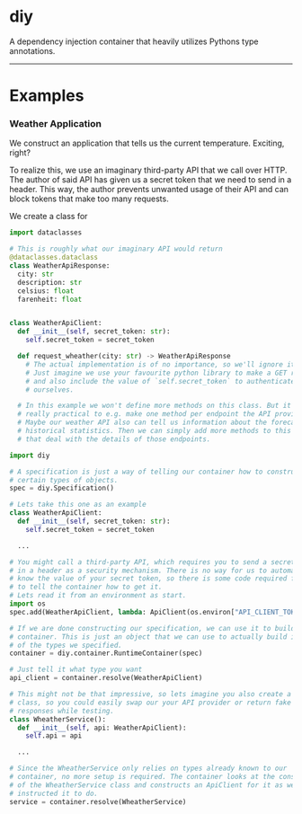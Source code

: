 # diy

A dependency injection container that heavily utilizes Pythons type annotations.

-------------------------------

# Examples

### Weather Application

We construct an application that tells us the current temperature.
Exciting, right?

To realize this, we use an imaginary third-party API that we call over HTTP.
The author of said API has given us a secret token that we need to send in a header.
This way, the author prevents unwanted usage of their API and can block tokens that make too many requests.

We create a class for 

```python
import dataclasses

# This is roughly what our imaginary API would return
@dataclasses.dataclass
class WeatherApiResponse:
  city: str
  description: str
  celsius: float
  farenheit: float


class WeatherApiClient:
  def __init__(self, secret_token: str):
    self.secret_token = secret_token

  def request_wheather(city: str) -> WeatherApiResponse
    # The actual implementation is of no importance, so we'll ignore it.
    # Just imagine we use your favourite python library to make a GET request
    # and also include the value of `self.secret_token` to authenticate 
    # ourselves.

  # In this example we won't define more methods on this class. But it can be
  # really practical to e.g. make one method per endpoint the API provides.
  # Maybe our weather API also can tell us information about the forecast or
  # historical statistics. Then we can simply add more methods to this class,
  # that deal with the details of those endpoints.
```



```python
import diy

# A specification is just a way of telling our container how to construct 
# certain types of objects.
spec = diy.Specification()

# Lets take this one as an example
class WeatherApiClient:
  def __init__(self, secret_token: str):
    self.secret_token = secret_token

  ...

# You might call a third-party API, which requires you to send a secret token 
# in a header as a security mechanism. There is no way for us to automatically 
# know the value of your secret token, so there is some code required from you 
# to tell the container how to get it.
# Lets read it from an environment as start.
import os
spec.add(WeatherApiClient, lambda: ApiClient(os.environ["API_CLIENT_TOKEN"])

# If we are done constructing our specification, we can use it to build a 
# container. This is just an object that we can use to actually build instances
# of the types we specified.
container = diy.container.RuntimeContainer(spec)

# Just tell it what type you want
api_client = container.resolve(WeatherApiClient)

# This might not be that impressive, so lets imagine you also create a service
# class, so you could easily swap our your API provider or return fake 
# responses while testing.
class WheatherService():
  def __init__(self, api: WeatherApiClient):
    self.api = api

  ...

# Since the WheatherService only relies on types already known to our 
# container, no more setup is required. The container looks at the constructor 
# of the WheatherService class and constructs an ApiClient for it as we have 
# instructed it to do.
service = container.resolve(WheatherService)
```
